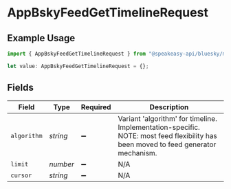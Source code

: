 # AppBskyFeedGetTimelineRequest

## Example Usage

```typescript
import { AppBskyFeedGetTimelineRequest } from "@speakeasy-api/bluesky/models/operations";

let value: AppBskyFeedGetTimelineRequest = {};
```

## Fields

| Field                                                                                                                              | Type                                                                                                                               | Required                                                                                                                           | Description                                                                                                                        |
| ---------------------------------------------------------------------------------------------------------------------------------- | ---------------------------------------------------------------------------------------------------------------------------------- | ---------------------------------------------------------------------------------------------------------------------------------- | ---------------------------------------------------------------------------------------------------------------------------------- |
| `algorithm`                                                                                                                        | *string*                                                                                                                           | :heavy_minus_sign:                                                                                                                 | Variant 'algorithm' for timeline. Implementation-specific. NOTE: most feed flexibility has been moved to feed generator mechanism. |
| `limit`                                                                                                                            | *number*                                                                                                                           | :heavy_minus_sign:                                                                                                                 | N/A                                                                                                                                |
| `cursor`                                                                                                                           | *string*                                                                                                                           | :heavy_minus_sign:                                                                                                                 | N/A                                                                                                                                |